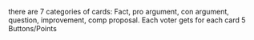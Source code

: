 there are 7 categories of cards: Fact, pro argument, con argument, question, improvement, comp proposal.
Each voter gets for each card 5 Buttons/Points
